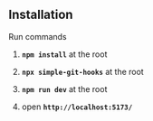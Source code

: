 ## Installation

Run commands

1. **`npm install`** at the root

2. **`npx simple-git-hooks`** at the root

3. **`npm run dev`** at the root

4. open **`http://localhost:5173/`**
